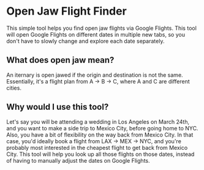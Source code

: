 # Open Jaw Flight Finder
This simple tool helps you find open jaw flights via Google Flights. This tool will open Google Flights on different dates in multiple new tabs, so you don't have to slowly change and explore each date separately.

## What does open jaw mean?
An iternary is open jawed if the origin and destination is not the same. Essentially, it's a flight plan from A -> B -> C, where A and C are different cities.

## Why would I use this tool?
Let's say you will be attending a wedding in Los Angeles on March 24th, and you want to make a side trip to Mexico City, before going home to NYC. Also, you have a bit of flexibility on the way back from Mexico City. In that case, you'd ideally book a flight from LAX -> MEX -> NYC, and you're probably most interested in the cheapest flight to get back from Mexico City. This tool will help you look up all those flights on those dates, instead of having to manually adjust the dates on Google Flights.
